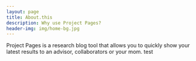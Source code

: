 ```yaml
---
layout: page
title: About.this
description: Why use Project Pages?
header-img: img/home-bg.jpg
---
```


Project Pages is a research blog tool that allows you to quickly show your latest results to an advisor, collaborators or your mom. test